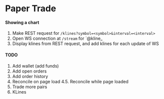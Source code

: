 # Paper Trade

#### Showing a chart

1. Make REST request for `/klines?symbol=<symbol>&interval=<interval>`
2. Open WS connection at `/stream` for `<symbol>@kline\_<interval>
3. Display klines from REST request, and add klines for each update of WS

#### TODO

1. Add wallet (add funds)
2. Add open orders
3. Add order history
4. Reconcile on page load
   4.5. Reconcile while page loaded
5. Trade more pairs
6. KLines
